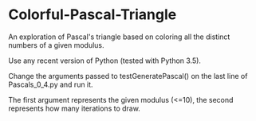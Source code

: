 # Colorful-Pascal-Triangle
An exploration of Pascal's triangle based on coloring all the distinct numbers of a given modulus.

Use any recent version of Python (tested with Python 3.5).

Change the arguments passed to testGeneratePascal() on the last line of Pascals_0_4.py and run it.

The first argument represents the given modulus (<=10), the second represents how many iterations to draw.
